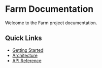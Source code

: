 # Farm Documentation

Welcome to the Farm project documentation.

## Quick Links

- [Getting Started](getting-started.md)
- [Architecture](architecture.md)
- [API Reference](api.md)

